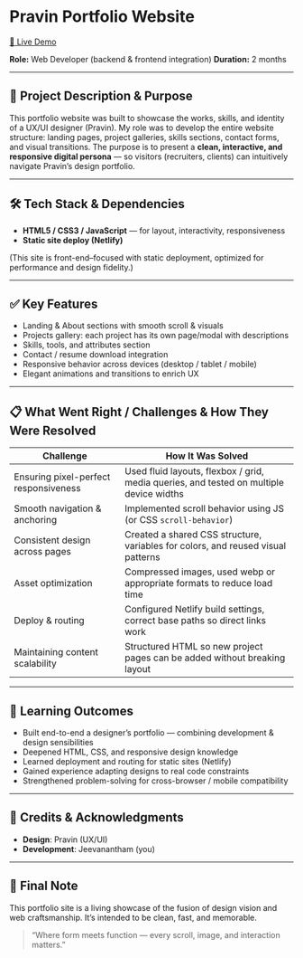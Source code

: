 # Pravin Portfolio Website

[🔗 Live Demo](http://pravin-memento.netlify.app)

**Role:** Web Developer (backend & frontend integration)
**Duration:** 2 months

---

## 🎯 Project Description & Purpose

This portfolio website was built to showcase the works, skills, and identity of a UX/UI designer (Pravin). My role was to develop the entire website structure: landing pages, project galleries, skills sections, contact forms, and visual transitions. The purpose is to present a **clean, interactive, and responsive digital persona** — so visitors (recruiters, clients) can intuitively navigate Pravin’s design portfolio.

---

## 🛠 Tech Stack & Dependencies

* **HTML5 / CSS3 / JavaScript** — for layout, interactivity, responsiveness
* **Static site deploy (Netlify)**

(This site is front-end–focused with static deployment, optimized for performance and design fidelity.)

---

## ✅ Key Features

* Landing & About sections with smooth scroll & visuals
* Projects gallery: each project has its own page/modal with descriptions
* Skills, tools, and attributes section
* Contact / resume download integration
* Responsive behavior across devices (desktop / tablet / mobile)
* Elegant animations and transitions to enrich UX

---


## 📋 What Went Right / Challenges & How They Were Resolved

| Challenge                             | How It Was Solved                                                                       |
| ------------------------------------- | --------------------------------------------------------------------------------------- |
| Ensuring pixel-perfect responsiveness | Used fluid layouts, flexbox / grid, media queries, and tested on multiple device widths |
| Smooth navigation & anchoring         | Implemented scroll behavior using JS (or CSS `scroll-behavior`)                         |
| Consistent design across pages        | Created a shared CSS structure, variables for colors, and reused visual patterns        |
| Asset optimization                    | Compressed images, used webp or appropriate formats to reduce load time                 |
| Deploy & routing                      | Configured Netlify build settings, correct base paths so direct links work              |
| Maintaining content scalability       | Structured HTML so new project pages can be added without breaking layout               |

---

## 🧠 Learning Outcomes

* Built end-to-end a designer’s portfolio — combining development & design sensibilities
* Deepened HTML, CSS, and responsive design knowledge
* Learned deployment and routing for static sites (Netlify)
* Gained experience adapting designs to real code constraints
* Strengthened problem-solving for cross-browser / mobile compatibility

---

## 👤 Credits & Acknowledgments

* **Design**: Pravin (UX/UI)
* **Development**: Jeevanantham (you)

---

## 🌟 Final Note

This portfolio site is a living showcase of the fusion of design vision and web craftsmanship. It’s intended to be clean, fast, and memorable.

> “Where form meets function — every scroll, image, and interaction matters.”
